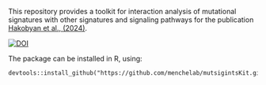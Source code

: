 This repository provides a toolkit for interaction analysis of mutational signatures with other signatures and signaling pathways for the publication [Hakobyan et al., (2024)](https://www.cell.com/iscience/fulltext/S2589-0042(24)01095-2).

[![DOI](https://zenodo.org/badge/628922197.svg)](https://zenodo.org/doi/10.5281/zenodo.10818464)

The package can be installed in R, using:
```
devtools::install_github("https://github.com/menchelab/mutsigintsKit.git")
```
